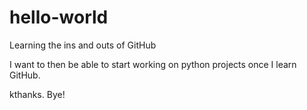 # hello-world
Learning the ins and outs of GitHub

I want to then be able to start working on python projects once I learn GitHub.

kthanks. Bye!
